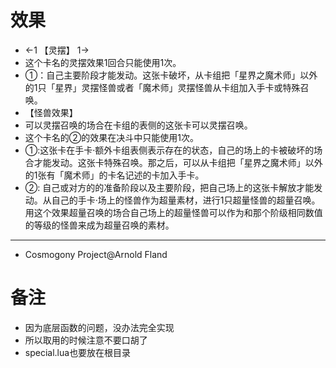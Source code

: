 # 效果
- ←1 【灵摆】 1→
- 这个卡名的灵摆效果1回合只能使用1次。
- ①：自己主要阶段才能发动。这张卡破坏，从卡组把「星界之魔术师」以外的1只「星界」灵摆怪兽或者「魔术师」灵摆怪兽从卡组加入手卡或特殊召唤。
- 【怪兽效果】
- 可以灵摆召唤的场合在卡组的表侧的这张卡可以灵摆召唤。
- 这个卡名的②的效果在决斗中只能使用1次。
- ①:这张卡在手卡·额外卡组表侧表示存在的状态，自己的场上的卡被破坏的场合才能发动。这张卡特殊召唤。那之后，可以从卡组把「星界之魔术师」以外的1张有「魔术师」的卡名记述的卡加入手卡。
- ②: 自己或对方的的准备阶段以及主要阶段，把自己场上的这张卡解放才能发动。从自己的手卡·场上的怪兽作为超量素材，进行1只超量怪兽的超量召唤。用这个效果超量召唤的场合自己场上的超量怪兽可以作为和那个阶级相同数值的等级的怪兽来成为超量召唤的素材。
- --------
- Cosmogony Project@Arnold Fland
# 备注
- 因为底层函数的问题，没办法完全实现
- 所以取用的时候注意不要口胡了
- special.lua也要放在根目录
